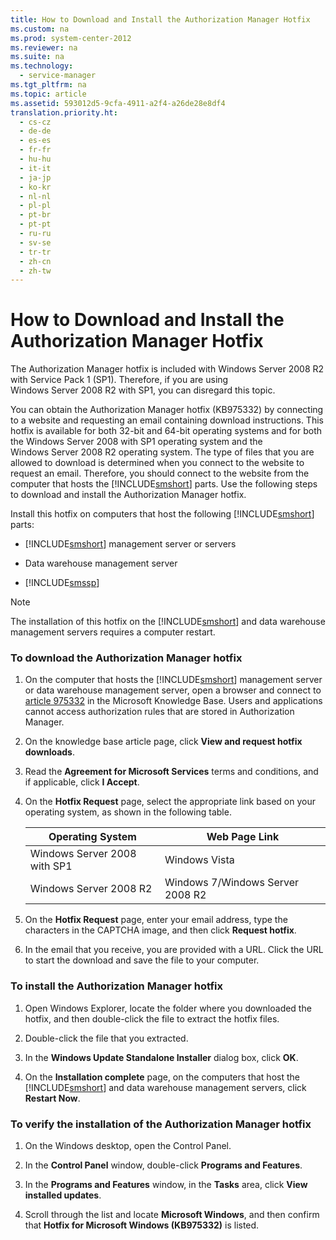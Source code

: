 ```yaml
---
title: How to Download and Install the Authorization Manager Hotfix
ms.custom: na
ms.prod: system-center-2012
ms.reviewer: na
ms.suite: na
ms.technology: 
  - service-manager
ms.tgt_pltfrm: na
ms.topic: article
ms.assetid: 593012d5-9cfa-4911-a2f4-a26de28e8df4
translation.priority.ht: 
  - cs-cz
  - de-de
  - es-es
  - fr-fr
  - hu-hu
  - it-it
  - ja-jp
  - ko-kr
  - nl-nl
  - pl-pl
  - pt-br
  - pt-pt
  - ru-ru
  - sv-se
  - tr-tr
  - zh-cn
  - zh-tw
---
```

# How to Download and Install the Authorization Manager Hotfix
The Authorization Manager hotfix is included with Windows Server 2008 R2 with Service Pack 1 \(SP1\). Therefore, if you are using Windows Server 2008 R2 with SP1, you can disregard this topic.  
  
 You can obtain the Authorization Manager hotfix \(KB975332\) by connecting to a website and requesting an email containing download instructions. This hotfix is available for both 32\-bit and 64\-bit operating systems and for both the Windows Server 2008 with SP1 operating system and the Windows Server 2008 R2 operating system. The type of files that you are allowed to download is determined when you connect to the website to request an email. Therefore, you should connect to the website from the computer that hosts the [!INCLUDE[smshort](../../../sm/deploy/deploy-guide/includes/smshort_md.md)] parts. Use the following steps to download and install the Authorization Manager hotfix.  
  
 Install this hotfix on computers that host the following [!INCLUDE[smshort](../../../sm/deploy/deploy-guide/includes/smshort_md.md)] parts:  
  
-   [!INCLUDE[smshort](../../../sm/deploy/deploy-guide/includes/smshort_md.md)] management server or servers  
  
-   Data warehouse management server  
  
-   [!INCLUDE[smssp](../../../sm/deploy/deploy-guide/includes/smssp_md.md)]  
  
> [!NOTE]  
>  The installation of this hotfix on the [!INCLUDE[smshort](../../../sm/deploy/deploy-guide/includes/smshort_md.md)] and data warehouse management servers requires a computer restart.  
  
### To download the Authorization Manager hotfix  
  
1.  On the computer that hosts the [!INCLUDE[smshort](../../../sm/deploy/deploy-guide/includes/smshort_md.md)] management server or data warehouse management server,  open a browser and connect to [article 975332](http://go.microsoft.com/fwlink/p/?LinkID=183635) in the Microsoft Knowledge Base. Users and applications cannot access authorization rules that are stored in Authorization Manager.  
  
2.  On the knowledge base article page, click **View and request hotfix downloads**.  
  
3.  Read the **Agreement for Microsoft Services** terms and conditions, and if applicable, click **I Accept**.  
  
4.  On the **Hotfix Request** page, select the appropriate link based on your operating system, as shown in the following table.  
  
    |Operating System|Web Page Link|  
    |----------------------|-------------------|  
    |Windows Server 2008 with SP1|Windows Vista|  
    |Windows Server 2008 R2|Windows 7\/Windows Server 2008 R2|  
  
5.  On the **Hotfix Request** page, enter your email address, type the characters in the CAPTCHA image, and then click **Request hotfix**.  
  
6.  In the email that you receive, you are provided with a URL. Click the URL to start the download and save the file to your computer.  
  
### To install the Authorization Manager hotfix  
  
1.  Open Windows Explorer, locate the folder where you downloaded the hotfix, and then double\-click the file to extract the hotfix files.  
  
2.  Double\-click the file that you extracted.  
  
3.  In the **Windows Update Standalone Installer** dialog box, click **OK**.  
  
4.  On the **Installation complete** page, on the computers that host the [!INCLUDE[smshort](../../../sm/deploy/deploy-guide/includes/smshort_md.md)] and data warehouse management servers, click **Restart Now**.  
  
### To verify the installation of the Authorization Manager hotfix  
  
1.  On the Windows desktop, open the Control Panel.  
  
2.  In the **Control Panel** window, double\-click **Programs and Features**.  
  
3.  In the **Programs and Features** window, in the **Tasks** area, click **View installed updates**.  
  
4.  Scroll through the list and locate **Microsoft Windows**, and then confirm that **Hotfix for Microsoft Windows \(KB975332\)** is listed.